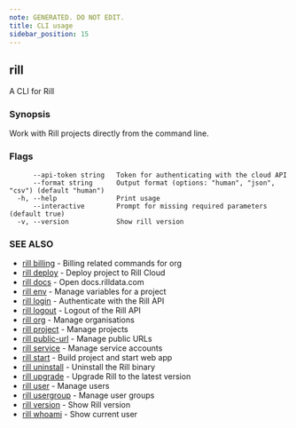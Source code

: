 ```yaml
---
note: GENERATED. DO NOT EDIT.
title: CLI usage
sidebar_position: 15
---
```

## rill

A CLI for Rill

### Synopsis

Work with Rill projects directly from the command line.

### Flags

```
      --api-token string   Token for authenticating with the cloud API
      --format string      Output format (options: "human", "json", "csv") (default "human")
  -h, --help               Print usage
      --interactive        Prompt for missing required parameters (default true)
  -v, --version            Show rill version
```

### SEE ALSO

* [rill billing](billing/billing.md)	 - Billing related commands for org
* [rill deploy](deploy.md)	 - Deploy project to Rill Cloud
* [rill docs](docs/docs.md)	 - Open docs.rilldata.com
* [rill env](env/env.md)	 - Manage variables for a project
* [rill login](login.md)	 - Authenticate with the Rill API
* [rill logout](logout.md)	 - Logout of the Rill API
* [rill org](org/org.md)	 - Manage organisations
* [rill project](project/project.md)	 - Manage projects
* [rill public-url](public-url/public-url.md)	 - Manage public URLs
* [rill service](service/service.md)	 - Manage service accounts
* [rill start](start.md)	 - Build project and start web app
* [rill uninstall](uninstall.md)	 - Uninstall the Rill binary
* [rill upgrade](upgrade.md)	 - Upgrade Rill to the latest version
* [rill user](user/user.md)	 - Manage users
* [rill usergroup](usergroup/usergroup.md)	 - Manage user groups
* [rill version](version.md)	 - Show Rill version
* [rill whoami](whoami.md)	 - Show current user

